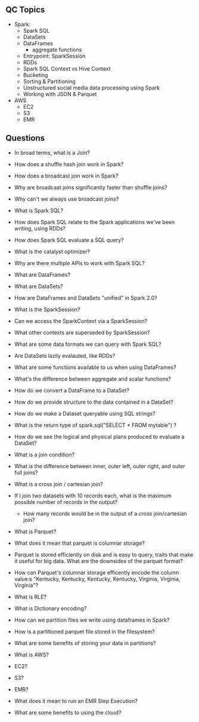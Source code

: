 ## QC Topics
- Spark:
    - Spark SQL
    - DataSets
    - DataFrames
        - aggregate functions
    - Entrypoint: SparkSession
    - RDDs
    - Spark SQL Context vs Hive Context
    - Bucketing
    - Sorting & Partitioning
    - Unstructured social media data processing using Spark
    - Working with JSON & Parquet
- AWS
    - EC2
    - S3
    - EMR

## Questions
- In broad terms, what is a Join?
- How does a shuffle hash join work in Spark?
- How does a broadcast join work in Spark?
- Why are broadcast joins significantly faster than shuffle joins?
- Why can't we always use broadcast joins?

- What is Spark SQL?
- How does Spark SQL relate to the Spark applications we've been writing, using RDDs?
- How does Spark SQL evaluate a SQL query?
- What is the catalyst optimizer?
- Why are there multiple APIs to work with Spark SQL?
- What are DataFrames?
- What are DataSets?
- How are DataFrames and DataSets "unified" in Spark 2.0?
- What is the SparkSession?
- Can we access the SparkContext via a SparkSession?
- What other contexts are superseded by SparkSession?
- What are some data formats we can query with Spark SQL?
- Are DataSets lazily evalauted, like RDDs?
- What are some functions available to us when using DataFrames?
- What's the difference between aggregate and scalar functions?
- How do we convert a DataFrame to a DataSet?
- How do we provide structure to the data contained in a DataSet?
- How do we make a Dataset queryable using SQL strings?
- What is the return type of spark.sql("SELECT * FROM mytable") ?
- How do we see the logical and physical plans produced to evaluate a DataSet?

- What is a join condition?
- What is the difference between inner, outer left, outer right, and outer full joins?
- What is a cross join / cartesian join?
- If I join two datasets with 10 records each, what is the maximum possible number of records in the output?
    - How many records would be in the output of a cross join/cartesian join?
- What is Parquet?
- What does it mean that parquet is columnar storage?
- Parquet is stored efficiently on disk and is easy to query, traits that make it useful for big data.  What are the downsides of the parquet format?
- How can Parquet's columnar storage efficently encode the column value:s "Kentucky, Kentucky, Kentucky, Kentucky, Virginia, Virginia, Virginia"?
- What is RLE?
- What is Dictionary encoding?
- How can we partition files we write using dataframes in Spark?
- How is a partitioned parquet file stored in the filesystem?
- What are some benefits of storing your data in partitions?

- What is AWS?
- EC2?
- S3?
- EMR?
- What does it mean to run an EMR Step Execution?
- What are some benefits to using the cloud?
